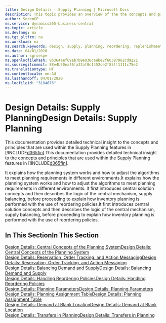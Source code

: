 ```yaml
---
title: Design Details - Supply Planning | Microsoft Docs
description: This topic provides an overview of the the concepts and principles that are used within the Supply Planning features in Business Central.
author: SorenGP
ms.service: dynamics365-business-central
ms.topic: article
ms.devlang: na
ms.tgt_pltfrm: na
ms.workload: na
ms.search.keywords: design, supply, planning, reordering, replenishment
ms.date: 04/01/2020
ms.author: sgroespe
ms.openlocfilehash: 8b364aef69ab7b9e036caebe2f60387982cd9221
ms.sourcegitcommit: 88e4b30eaf6fa32af0c1452ce2f85ff1111c75e2
ms.translationtype: HT
ms.contentlocale: en-AU
ms.lasthandoff: 04/01/2020
ms.locfileid: "3184676"
---
```

# <a name="design-details-supply-planning"></a><span data-ttu-id="24fa3-103">Design Details: Supply Planning</span><span class="sxs-lookup"><span data-stu-id="24fa3-103">Design Details: Supply Planning</span></span>
<span data-ttu-id="24fa3-104">This documentation provides detailed technical insight to the concepts and principles that are used within the Supply Planning features in [!INCLUDE[d365fin](includes/d365fin_md.md)].</span><span class="sxs-lookup"><span data-stu-id="24fa3-104">This documentation provides detailed technical insight to the concepts and principles that are used within the Supply Planning features in [!INCLUDE[d365fin](includes/d365fin_md.md)].</span></span>  

<span data-ttu-id="24fa3-105">It explains how the planning system works and how to adjust the algorithms to meet planning requirements in different environments.</span><span class="sxs-lookup"><span data-stu-id="24fa3-105">It explains how the planning system works and how to adjust the algorithms to meet planning requirements in different environments.</span></span> <span data-ttu-id="24fa3-106">It first introduces central solution concepts and then describes the logic of the central mechanism, supply balancing, before proceeding to explain how inventory planning is performed with the use of reordering policies.</span><span class="sxs-lookup"><span data-stu-id="24fa3-106">It first introduces central solution concepts and then describes the logic of the central mechanism, supply balancing, before proceeding to explain how inventory planning is performed with the use of reordering policies.</span></span>  

## <a name="in-this-section"></a><span data-ttu-id="24fa3-107">In This Section</span><span class="sxs-lookup"><span data-stu-id="24fa3-107">In This Section</span></span>  
[<span data-ttu-id="24fa3-108">Design Details: Central Concepts of the Planning System</span><span class="sxs-lookup"><span data-stu-id="24fa3-108">Design Details: Central Concepts of the Planning System</span></span>](design-details-central-concepts-of-the-planning-system.md)  
[<span data-ttu-id="24fa3-109">Design Details: Reservation, Order Tracking, and Action Messaging</span><span class="sxs-lookup"><span data-stu-id="24fa3-109">Design Details: Reservation, Order Tracking, and Action Messaging</span></span>](design-details-reservation-order-tracking-and-action-messaging.md)  
[<span data-ttu-id="24fa3-110">Design Details: Balancing Demand and Supply</span><span class="sxs-lookup"><span data-stu-id="24fa3-110">Design Details: Balancing Demand and Supply</span></span>](design-details-balancing-demand-and-supply.md)  
[<span data-ttu-id="24fa3-111">Design Details: Handling Reordering Policies</span><span class="sxs-lookup"><span data-stu-id="24fa3-111">Design Details: Handling Reordering Policies</span></span>](design-details-handling-reordering-policies.md)  
[<span data-ttu-id="24fa3-112">Design Details: Planning Parameters</span><span class="sxs-lookup"><span data-stu-id="24fa3-112">Design Details: Planning Parameters</span></span>](design-details-planning-parameters.md)  
[<span data-ttu-id="24fa3-113">Design Details: Planning Assignment Table</span><span class="sxs-lookup"><span data-stu-id="24fa3-113">Design Details: Planning Assignment Table</span></span>](design-details-planning-assignment-table.md)  
[<span data-ttu-id="24fa3-114">Design Details: Demand at Blank Location</span><span class="sxs-lookup"><span data-stu-id="24fa3-114">Design Details: Demand at Blank Location</span></span>](design-details-demand-at-blank-location.md)  
[<span data-ttu-id="24fa3-115">Design Details: Transfers in Planning</span><span class="sxs-lookup"><span data-stu-id="24fa3-115">Design Details: Transfers in Planning</span></span>](design-details-transfers-in-planning.md)
